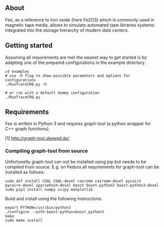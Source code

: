 ## About

Feo, as a reference to iron oxide (here Fe2O3) which is commonly used in magnetic tape media, allows to simulate automated tape libraries systems integrated into the storage hierarchy of modern data centers.


## Getting started

Assuming all requirements are met the easiest way to get started is by adapting
one of the prepared configurations in the example directory. 

    cd examples
    # use -h flag to show possible parameters and options for configurations
    ./RunTraceCRQ.py -h

    # or run with a default dummy configuration
    ./RunTraceCRQ.py


## Requirements

Feo is written in Python 3 and requires graph-tool (a python wrapper for C++ 
graph functions).

[1] http://graph-tool.skewed.de/

### Compiling graph-tool from source

Unfortunetly graph-tool can not be installed using pip but needs to be compiled
from source. E.g. on Fedora all requirements for graph-tool can be installed
as follows:

	sudo dnf install CGAL CGAL-devel cairomm cairomm-devel pycairo pycairo-devel sparsehash-devel boost boost-python3 boost-python3-devel
	sudo pip3 install numpy scipy matplotlib

Build and install using the following instructions:

	export PYTHON=/usr/bin/python3
	./configure --with-boost-python=boost_python3
	make
	sudo make install




